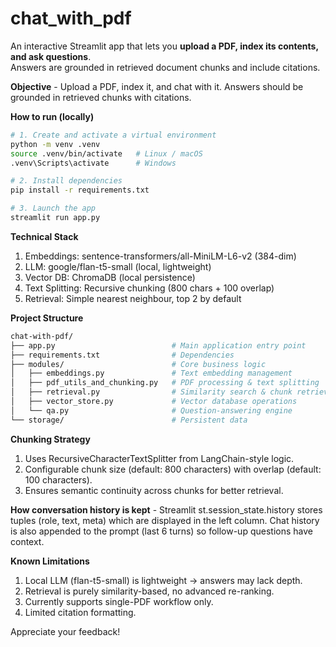 # chat_with_pdf
An interactive Streamlit app that lets you **upload a PDF, index its contents, and ask questions**.  
Answers are grounded in retrieved document chunks and include citations.  

**Objective** - Upload a PDF, index it, and chat with it. Answers should be grounded in retrieved chunks with citations.

**How to run (locally)**
```bash
# 1. Create and activate a virtual environment
python -m venv .venv
source .venv/bin/activate   # Linux / macOS
.venv\Scripts\activate      # Windows

# 2. Install dependencies
pip install -r requirements.txt

# 3. Launch the app
streamlit run app.py
```

**Technical Stack**
1. Embeddings: sentence-transformers/all-MiniLM-L6-v2 (384-dim)
2. LLM: google/flan-t5-small (local, lightweight)
3. Vector DB: ChromaDB (local persistence)
4. Text Splitting: Recursive chunking (800 chars + 100 overlap)
5. Retrieval: Simple nearest neighbour, top 2 by default

**Project Structure**
```bash
chat-with-pdf/
├── app.py                          # Main application entry point
├── requirements.txt                # Dependencies
├── modules/                        # Core business logic
│   ├── embeddings.py               # Text embedding management
│   ├── pdf_utils_and_chunking.py   # PDF processing & text splitting
│   ├── retrieval.py                # Similarity search & chunk retrieval
│   ├── vector_store.py             # Vector database operations
│   └── qa.py                       # Question-answering engine
└── storage/                        # Persistent data
```


**Chunking Strategy**
1. Uses RecursiveCharacterTextSplitter from LangChain-style logic.
2. Configurable chunk size (default: 800 characters) with overlap (default: 100 characters).
3. Ensures semantic continuity across chunks for better retrieval.

**How conversation history is kept** - Streamlit st.session_state.history stores tuples (role, text, meta) which are displayed in the left column. Chat history is also appended to the prompt (last 6 turns) so follow-up questions have context.

**Known Limitations**
1. Local LLM (flan-t5-small) is lightweight → answers may lack depth.
2. Retrieval is purely similarity-based, no advanced re-ranking.
3. Currently supports single-PDF workflow only.
4. Limited citation formatting.

Appreciate your feedback!
